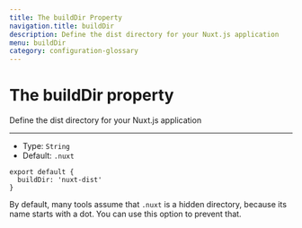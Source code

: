 ```yaml
---
title: The buildDir Property
navigation.title: buildDir
description: Define the dist directory for your Nuxt.js application
menu: buildDir
category: configuration-glossary
---
```

# The buildDir property

Define the dist directory for your Nuxt.js application

---

- Type: `String`
- Default: `.nuxt`

```js{}[nuxt.config.js]
export default {
  buildDir: 'nuxt-dist'
}
```

By default, many tools assume that `.nuxt` is a hidden directory, because its name starts with a dot. You can use this option to prevent that.
